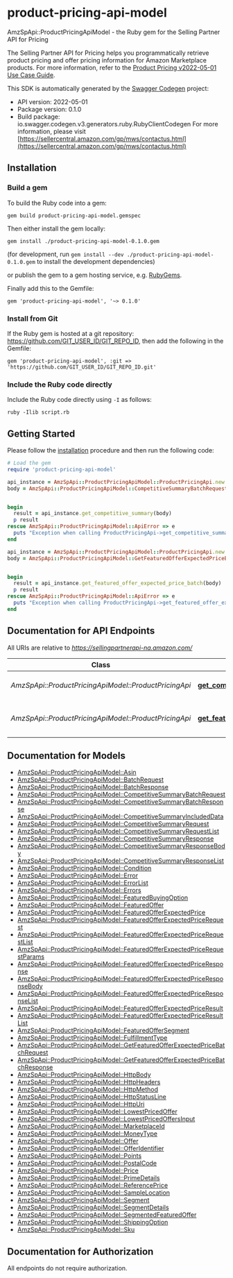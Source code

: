 # product-pricing-api-model

AmzSpApi::ProductPricingApiModel - the Ruby gem for the Selling Partner API for Pricing

The Selling Partner API for Pricing helps you programmatically retrieve product pricing and offer pricing information for Amazon Marketplace products.  For more information, refer to the [Product Pricing v2022-05-01 Use Case Guide](https://developer-docs.amazon.com/sp-api/docs/product-pricing-api-v2022-05-01-use-case-guide).

This SDK is automatically generated by the [Swagger Codegen](https://github.com/swagger-api/swagger-codegen) project:

- API version: 2022-05-01
- Package version: 0.1.0
- Build package: io.swagger.codegen.v3.generators.ruby.RubyClientCodegen
For more information, please visit [https://sellercentral.amazon.com/gp/mws/contactus.html](https://sellercentral.amazon.com/gp/mws/contactus.html)

## Installation

### Build a gem

To build the Ruby code into a gem:

```shell
gem build product-pricing-api-model.gemspec
```

Then either install the gem locally:

```shell
gem install ./product-pricing-api-model-0.1.0.gem
```
(for development, run `gem install --dev ./product-pricing-api-model-0.1.0.gem` to install the development dependencies)

or publish the gem to a gem hosting service, e.g. [RubyGems](https://rubygems.org/).

Finally add this to the Gemfile:

    gem 'product-pricing-api-model', '~> 0.1.0'

### Install from Git

If the Ruby gem is hosted at a git repository: https://github.com/GIT_USER_ID/GIT_REPO_ID, then add the following in the Gemfile:

    gem 'product-pricing-api-model', :git => 'https://github.com/GIT_USER_ID/GIT_REPO_ID.git'

### Include the Ruby code directly

Include the Ruby code directly using `-I` as follows:

```shell
ruby -Ilib script.rb
```

## Getting Started

Please follow the [installation](#installation) procedure and then run the following code:
```ruby
# Load the gem
require 'product-pricing-api-model'

api_instance = AmzSpApi::ProductPricingApiModel::ProductPricingApi.new
body = AmzSpApi::ProductPricingApiModel::CompetitiveSummaryBatchRequest.new # CompetitiveSummaryBatchRequest | The batch of `getCompetitiveSummary` requests.


begin
  result = api_instance.get_competitive_summary(body)
  p result
rescue AmzSpApi::ProductPricingApiModel::ApiError => e
  puts "Exception when calling ProductPricingApi->get_competitive_summary: #{e}"
end

api_instance = AmzSpApi::ProductPricingApiModel::ProductPricingApi.new
body = AmzSpApi::ProductPricingApiModel::GetFeaturedOfferExpectedPriceBatchRequest.new # GetFeaturedOfferExpectedPriceBatchRequest | The batch of `getFeaturedOfferExpectedPrice` requests.


begin
  result = api_instance.get_featured_offer_expected_price_batch(body)
  p result
rescue AmzSpApi::ProductPricingApiModel::ApiError => e
  puts "Exception when calling ProductPricingApi->get_featured_offer_expected_price_batch: #{e}"
end
```

## Documentation for API Endpoints

All URIs are relative to *https://sellingpartnerapi-na.amazon.com/*

Class | Method | HTTP request | Description
------------ | ------------- | ------------- | -------------
*AmzSpApi::ProductPricingApiModel::ProductPricingApi* | [**get_competitive_summary**](docs/ProductPricingApi.md#get_competitive_summary) | **POST** /batches/products/pricing/2022-05-01/items/competitiveSummary | 
*AmzSpApi::ProductPricingApiModel::ProductPricingApi* | [**get_featured_offer_expected_price_batch**](docs/ProductPricingApi.md#get_featured_offer_expected_price_batch) | **POST** /batches/products/pricing/2022-05-01/offer/featuredOfferExpectedPrice | 

## Documentation for Models

 - [AmzSpApi::ProductPricingApiModel::Asin](docs/Asin.md)
 - [AmzSpApi::ProductPricingApiModel::BatchRequest](docs/BatchRequest.md)
 - [AmzSpApi::ProductPricingApiModel::BatchResponse](docs/BatchResponse.md)
 - [AmzSpApi::ProductPricingApiModel::CompetitiveSummaryBatchRequest](docs/CompetitiveSummaryBatchRequest.md)
 - [AmzSpApi::ProductPricingApiModel::CompetitiveSummaryBatchResponse](docs/CompetitiveSummaryBatchResponse.md)
 - [AmzSpApi::ProductPricingApiModel::CompetitiveSummaryIncludedData](docs/CompetitiveSummaryIncludedData.md)
 - [AmzSpApi::ProductPricingApiModel::CompetitiveSummaryRequest](docs/CompetitiveSummaryRequest.md)
 - [AmzSpApi::ProductPricingApiModel::CompetitiveSummaryRequestList](docs/CompetitiveSummaryRequestList.md)
 - [AmzSpApi::ProductPricingApiModel::CompetitiveSummaryResponse](docs/CompetitiveSummaryResponse.md)
 - [AmzSpApi::ProductPricingApiModel::CompetitiveSummaryResponseBody](docs/CompetitiveSummaryResponseBody.md)
 - [AmzSpApi::ProductPricingApiModel::CompetitiveSummaryResponseList](docs/CompetitiveSummaryResponseList.md)
 - [AmzSpApi::ProductPricingApiModel::Condition](docs/Condition.md)
 - [AmzSpApi::ProductPricingApiModel::Error](docs/Error.md)
 - [AmzSpApi::ProductPricingApiModel::ErrorList](docs/ErrorList.md)
 - [AmzSpApi::ProductPricingApiModel::Errors](docs/Errors.md)
 - [AmzSpApi::ProductPricingApiModel::FeaturedBuyingOption](docs/FeaturedBuyingOption.md)
 - [AmzSpApi::ProductPricingApiModel::FeaturedOffer](docs/FeaturedOffer.md)
 - [AmzSpApi::ProductPricingApiModel::FeaturedOfferExpectedPrice](docs/FeaturedOfferExpectedPrice.md)
 - [AmzSpApi::ProductPricingApiModel::FeaturedOfferExpectedPriceRequest](docs/FeaturedOfferExpectedPriceRequest.md)
 - [AmzSpApi::ProductPricingApiModel::FeaturedOfferExpectedPriceRequestList](docs/FeaturedOfferExpectedPriceRequestList.md)
 - [AmzSpApi::ProductPricingApiModel::FeaturedOfferExpectedPriceRequestParams](docs/FeaturedOfferExpectedPriceRequestParams.md)
 - [AmzSpApi::ProductPricingApiModel::FeaturedOfferExpectedPriceResponse](docs/FeaturedOfferExpectedPriceResponse.md)
 - [AmzSpApi::ProductPricingApiModel::FeaturedOfferExpectedPriceResponseBody](docs/FeaturedOfferExpectedPriceResponseBody.md)
 - [AmzSpApi::ProductPricingApiModel::FeaturedOfferExpectedPriceResponseList](docs/FeaturedOfferExpectedPriceResponseList.md)
 - [AmzSpApi::ProductPricingApiModel::FeaturedOfferExpectedPriceResult](docs/FeaturedOfferExpectedPriceResult.md)
 - [AmzSpApi::ProductPricingApiModel::FeaturedOfferExpectedPriceResultList](docs/FeaturedOfferExpectedPriceResultList.md)
 - [AmzSpApi::ProductPricingApiModel::FeaturedOfferSegment](docs/FeaturedOfferSegment.md)
 - [AmzSpApi::ProductPricingApiModel::FulfillmentType](docs/FulfillmentType.md)
 - [AmzSpApi::ProductPricingApiModel::GetFeaturedOfferExpectedPriceBatchRequest](docs/GetFeaturedOfferExpectedPriceBatchRequest.md)
 - [AmzSpApi::ProductPricingApiModel::GetFeaturedOfferExpectedPriceBatchResponse](docs/GetFeaturedOfferExpectedPriceBatchResponse.md)
 - [AmzSpApi::ProductPricingApiModel::HttpBody](docs/HttpBody.md)
 - [AmzSpApi::ProductPricingApiModel::HttpHeaders](docs/HttpHeaders.md)
 - [AmzSpApi::ProductPricingApiModel::HttpMethod](docs/HttpMethod.md)
 - [AmzSpApi::ProductPricingApiModel::HttpStatusLine](docs/HttpStatusLine.md)
 - [AmzSpApi::ProductPricingApiModel::HttpUri](docs/HttpUri.md)
 - [AmzSpApi::ProductPricingApiModel::LowestPricedOffer](docs/LowestPricedOffer.md)
 - [AmzSpApi::ProductPricingApiModel::LowestPricedOffersInput](docs/LowestPricedOffersInput.md)
 - [AmzSpApi::ProductPricingApiModel::MarketplaceId](docs/MarketplaceId.md)
 - [AmzSpApi::ProductPricingApiModel::MoneyType](docs/MoneyType.md)
 - [AmzSpApi::ProductPricingApiModel::Offer](docs/Offer.md)
 - [AmzSpApi::ProductPricingApiModel::OfferIdentifier](docs/OfferIdentifier.md)
 - [AmzSpApi::ProductPricingApiModel::Points](docs/Points.md)
 - [AmzSpApi::ProductPricingApiModel::PostalCode](docs/PostalCode.md)
 - [AmzSpApi::ProductPricingApiModel::Price](docs/Price.md)
 - [AmzSpApi::ProductPricingApiModel::PrimeDetails](docs/PrimeDetails.md)
 - [AmzSpApi::ProductPricingApiModel::ReferencePrice](docs/ReferencePrice.md)
 - [AmzSpApi::ProductPricingApiModel::SampleLocation](docs/SampleLocation.md)
 - [AmzSpApi::ProductPricingApiModel::Segment](docs/Segment.md)
 - [AmzSpApi::ProductPricingApiModel::SegmentDetails](docs/SegmentDetails.md)
 - [AmzSpApi::ProductPricingApiModel::SegmentedFeaturedOffer](docs/SegmentedFeaturedOffer.md)
 - [AmzSpApi::ProductPricingApiModel::ShippingOption](docs/ShippingOption.md)
 - [AmzSpApi::ProductPricingApiModel::Sku](docs/Sku.md)

## Documentation for Authorization

 All endpoints do not require authorization.

